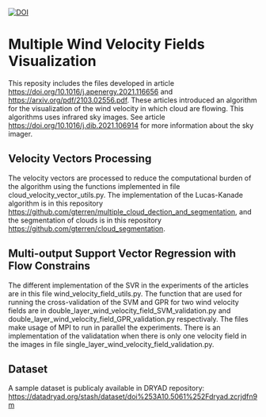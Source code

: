[![DOI](https://zenodo.org/badge/394796935.svg)](https://zenodo.org/badge/latestdoi/394796935)

# Multiple Wind Velocity Fields Visualization

This reposity includes the files developed in article https://doi.org/10.1016/j.apenergy.2021.116656 and https://arxiv.org/pdf/2103.02556.pdf. These articles introduced an algorithm for the visualization of the wind velocity in which cloud are flowing. This algorithms uses infrared sky images. See article https://doi.org/10.1016/j.dib.2021.106914 for more information about the sky imager.

## Velocity Vectors Processing

The velocity vectors are processed to reduce the computational burden of the algorithm using the functions implemented in file cloud_velocity_vector_utils.py. The implementation of the Lucas-Kanade algorithm is in this repository https://github.com/gterren/multiple_cloud_dection_and_segmentation, and the segmentation of clouds is in this repository https://github.com/gterren/cloud_segmentation.

## Multi-output Support Vector Regression with Flow Constrains

The different implementation of the SVR in the experiments of the articles are in this file wind_velocity_field_utils.py. The function that are used for running the cross-validation of the SVM and GPR for two wind velocity fields are in double_layer_wind_velocity_field_SVM_validation.py and double_layer_wind_velocity_field_GPR_validation.py respectivaly. The files make usage of MPI to run in parallel the experiments. There is an implementation of the validatation when there is only one velocity field in the images in file single_layer_wind_velocity_field_validation.py.

## Dataset

A sample dataset is publicaly available in DRYAD repository: https://datadryad.org/stash/dataset/doi%253A10.5061%252Fdryad.zcrjdfn9m
